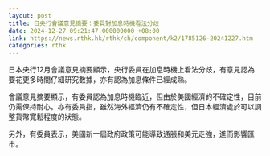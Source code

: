 ```yaml
---
layout: post
title: 日央行會議意見摘要：委員對加息時機看法分歧
date: 2024-12-27 09:21:47.000000000 +08:00
link: https://news.rthk.hk/rthk/ch/component/k2/1785126-20241227.htm
categories: rthk
---
```


日本央行12月會議意見摘要顯示，央行委員在加息時機上看法分歧，有意見認為要花更多時間仔細研究數據，亦有認為加息條件已經成熟。

會議意見摘要顯示，有委員認為加息時機臨近，但由於美國經濟的不確定性，目前仍需保持耐心。亦有委員指，雖然海外經濟仍有不確定性，但日本經濟處於可以調整貨幣寬鬆程度的狀態。

另外，有委員表示，美國新一屆政府政策可能導致通脹和美元走強，進而影響匯市。
